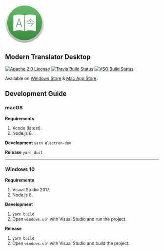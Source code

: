 <img src="build-resources/icon.png" height="128" width="128" alt="Modern Translator" />

## Modern Translator Desktop
[![Apache 2.0 License](https://img.shields.io/badge/License-Apache%202.0-blue.svg)](https://github.com/modern-translator/desktop/blob/master/LICENSE)
[![Travis Build Status](https://travis-ci.org/modern-translator/modern-translator.svg?branch=master)](https://travis-ci.org/modern-translator/modern-translator)
[![VSO Build Status](https://quanglam2807.visualstudio.com/_apis/public/build/definitions/2f76e0e3-6c4c-4c04-a98e-f7c1460efa1c/2/badge)](https://quanglam2807.visualstudio.com/Modern%20Translator/_build/index?definitionId=2)

Available on [Windows Store](https://www.microsoft.com/store/apps/9wzdncrcsg9k?cid=github) & [Mac App Store](https://itunes.apple.com/us/app/modern-translator/id1176624652).


## Development Guide
### macOS
**Requirements**
1. Xcode (latest).
2. Node.js 8.

**Development**
`yarn electron-dev`

**Release**
`yarn dist`

---

### Windows 10
**Requirements**
1. Visual Studio 2017.
2. Node.js 8.

**Development**
1. `yarn build`
2. Open `windows.sln` with Visual Studio and run the project.

**Release**
1. `yarn build`
2. Open `windows.sln` with Visual Studio and build the project.
